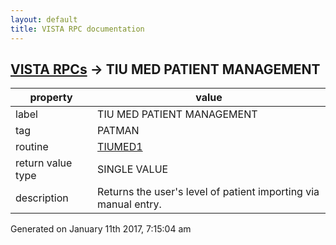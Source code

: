 ```yaml
---
layout: default
title: VISTA RPC documentation
---
```




## [VISTA RPCs](TableOfContent.md) &#8594; TIU MED PATIENT MANAGEMENT 

 property | value 
--- | --- 
 label | TIU MED PATIENT MANAGEMENT
 tag | PATMAN
 routine | [TIUMED1](http://code.osehra.org/dox/Routine_TIUMED1_source.html)
 return value type | SINGLE VALUE
 description | Returns the user's level of patient importing via manual entry.




 Generated on January 11th 2017, 7:15:04 am